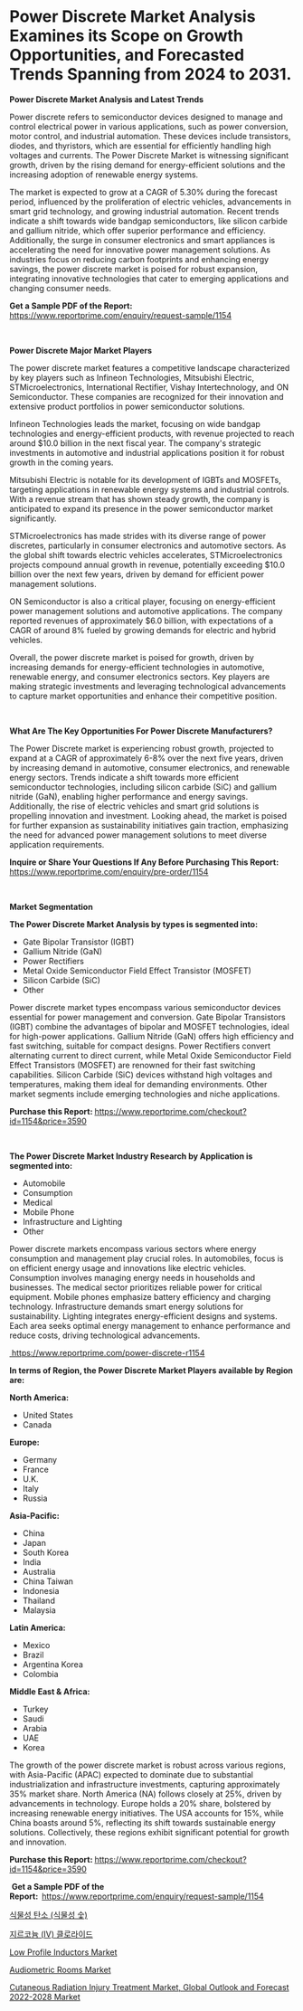<p><h1>Power Discrete Market Analysis Examines its Scope on Growth Opportunities, and Forecasted Trends Spanning from 2024 to 2031.</h1></p><p><strong>Power Discrete Market Analysis and Latest Trends</strong></p>
<p><p>Power discrete refers to semiconductor devices designed to manage and control electrical power in various applications, such as power conversion, motor control, and industrial automation. These devices include transistors, diodes, and thyristors, which are essential for efficiently handling high voltages and currents. The Power Discrete Market is witnessing significant growth, driven by the rising demand for energy-efficient solutions and the increasing adoption of renewable energy systems. </p><p>The market is expected to grow at a CAGR of 5.30% during the forecast period, influenced by the proliferation of electric vehicles, advancements in smart grid technology, and growing industrial automation. Recent trends indicate a shift towards wide bandgap semiconductors, like silicon carbide and gallium nitride, which offer superior performance and efficiency. Additionally, the surge in consumer electronics and smart appliances is accelerating the need for innovative power management solutions. As industries focus on reducing carbon footprints and enhancing energy savings, the power discrete market is poised for robust expansion, integrating innovative technologies that cater to emerging applications and changing consumer needs.</p></p>
<p><strong>Get a Sample PDF of the Report:&nbsp;</strong> <a href="https://www.reportprime.com/enquiry/request-sample/1154">https://www.reportprime.com/enquiry/request-sample/1154</a></p>
<p>&nbsp;</p>
<p><strong>Power Discrete Major Market Players</strong></p>
<p><p>The power discrete market features a competitive landscape characterized by key players such as Infineon Technologies, Mitsubishi Electric, STMicroelectronics, International Rectifier, Vishay Intertechnology, and ON Semiconductor. These companies are recognized for their innovation and extensive product portfolios in power semiconductor solutions.</p><p>Infineon Technologies leads the market, focusing on wide bandgap technologies and energy-efficient products, with revenue projected to reach around $10.0 billion in the next fiscal year. The company's strategic investments in automotive and industrial applications position it for robust growth in the coming years.</p><p>Mitsubishi Electric is notable for its development of IGBTs and MOSFETs, targeting applications in renewable energy systems and industrial controls. With a revenue stream that has shown steady growth, the company is anticipated to expand its presence in the power semiconductor market significantly.</p><p>STMicroelectronics has made strides with its diverse range of power discretes, particularly in consumer electronics and automotive sectors. As the global shift towards electric vehicles accelerates, STMicroelectronics projects compound annual growth in revenue, potentially exceeding $10.0 billion over the next few years, driven by demand for efficient power management solutions.</p><p>ON Semiconductor is also a critical player, focusing on energy-efficient power management solutions and automotive applications. The company reported revenues of approximately $6.0 billion, with expectations of a CAGR of around 8% fueled by growing demands for electric and hybrid vehicles.</p><p>Overall, the power discrete market is poised for growth, driven by increasing demands for energy-efficient technologies in automotive, renewable energy, and consumer electronics sectors. Key players are making strategic investments and leveraging technological advancements to capture market opportunities and enhance their competitive position.</p></p>
<p>&nbsp;</p>
<p><strong>What Are The Key Opportunities For Power Discrete Manufacturers?</strong></p>
<p><p>The Power Discrete market is experiencing robust growth, projected to expand at a CAGR of approximately 6-8% over the next five years, driven by increasing demand in automotive, consumer electronics, and renewable energy sectors. Trends indicate a shift towards more efficient semiconductor technologies, including silicon carbide (SiC) and gallium nitride (GaN), enabling higher performance and energy savings. Additionally, the rise of electric vehicles and smart grid solutions is propelling innovation and investment. Looking ahead, the market is poised for further expansion as sustainability initiatives gain traction, emphasizing the need for advanced power management solutions to meet diverse application requirements.</p></p>
<p><strong>Inquire or Share Your Questions If Any Before Purchasing This Report:</strong> <a href="https://www.reportprime.com/enquiry/pre-order/1154">https://www.reportprime.com/enquiry/pre-order/1154</a></p>
<p>&nbsp;</p>
<p><strong>Market Segmentation</strong></p>
<p><strong>The Power Discrete Market Analysis by types is segmented into:</strong></p>
<p><ul><li>Gate Bipolar Transistor (IGBT)</li><li>Gallium Nitride (GaN)</li><li>Power Rectifiers</li><li>Metal Oxide Semiconductor Field Effect Transistor (MOSFET)</li><li>Silicon Carbide (SiC)</li><li>Other</li></ul></p>
<p><p>Power discrete market types encompass various semiconductor devices essential for power management and conversion. Gate Bipolar Transistors (IGBT) combine the advantages of bipolar and MOSFET technologies, ideal for high-power applications. Gallium Nitride (GaN) offers high efficiency and fast switching, suitable for compact designs. Power Rectifiers convert alternating current to direct current, while Metal Oxide Semiconductor Field Effect Transistors (MOSFET) are renowned for their fast switching capabilities. Silicon Carbide (SiC) devices withstand high voltages and temperatures, making them ideal for demanding environments. Other market segments include emerging technologies and niche applications.</p></p>
<p><strong>Purchase this Report:&nbsp;</strong><a href="https://www.reportprime.com/checkout?id=1154&price=3590">https://www.reportprime.com/checkout?id=1154&price=3590</a></p>
<p>&nbsp;</p>
<p><strong>The Power Discrete Market Industry Research by Application is segmented into:</strong></p>
<p><ul><li>Automobile</li><li>Consumption</li><li>Medical</li><li>Mobile Phone</li><li>Infrastructure and Lighting</li><li>Other</li></ul></p>
<p><p>Power discrete markets encompass various sectors where energy consumption and management play crucial roles. In automobiles, focus is on efficient energy usage and innovations like electric vehicles. Consumption involves managing energy needs in households and businesses. The medical sector prioritizes reliable power for critical equipment. Mobile phones emphasize battery efficiency and charging technology. Infrastructure demands smart energy solutions for sustainability. Lighting integrates energy-efficient designs and systems. Each area seeks optimal energy management to enhance performance and reduce costs, driving technological advancements.</p></p>
<p><a href="https://www.reportprime.com/power-discrete-r1154">&nbsp;https://www.reportprime.com/power-discrete-r1154</a></p>
<p><strong>In terms of Region, the Power Discrete Market Players available by Region are:</strong></p>
<p>
    <p> <strong> North America: </strong>
        <ul>
            <li>United States</li>
            <li>Canada</li>
        </ul>
        </p> 
    <p> <strong> Europe: </strong>
        <ul>
            <li>Germany</li>
            <li>France</li>
            <li>U.K.</li>
            <li>Italy</li>
            <li>Russia</li>
        </ul>
        </p> 
    <p> <strong> Asia-Pacific: </strong>
        <ul>
            <li>China</li>
            <li>Japan</li>
            <li>South Korea</li>
            <li>India</li>
            <li>Australia</li>
            <li>China Taiwan</li>
            <li>Indonesia</li>
            <li>Thailand</li>
            <li>Malaysia</li>
        </ul>
        </p> 
    <p> <strong> Latin America: </strong>
        <ul>
            <li>Mexico</li>
            <li>Brazil</li>
            <li>Argentina Korea</li>
            <li>Colombia</li>
        </ul>
        </p> 
    <p> <strong> Middle East & Africa: </strong>
        <ul>
            <li>Turkey</li>
            <li>Saudi</li>
            <li>Arabia</li>
            <li>UAE</li>
            <li>Korea</li>
        </ul>
    </p>
    </p>
<p><p>The growth of the power discrete market is robust across various regions, with Asia-Pacific (APAC) expected to dominate due to substantial industrialization and infrastructure investments, capturing approximately 35% market share. North America (NA) follows closely at 25%, driven by advancements in technology. Europe holds a 20% share, bolstered by increasing renewable energy initiatives. The USA accounts for 15%, while China boasts around 5%, reflecting its shift towards sustainable energy solutions. Collectively, these regions exhibit significant potential for growth and innovation.</p></p>
<p><strong>Purchase this Report: </strong><a href="https://www.reportprime.com/checkout?id=1154&price=3590">https://www.reportprime.com/checkout?id=1154&price=3590</a></p>
<p>&nbsp;<strong>Get a Sample PDF of the Report:&nbsp;&nbsp;</strong><a href="https://www.reportprime.com/enquiry/request-sample/1154">https://www.reportprime.com/enquiry/request-sample/1154</a></p>
<p><strong></strong></p>
<p><p><a href="https://medium.com/@fernandotryo5lson96765/%EC%84%B8%EA%B3%84-vegetable-carbon-vegetable-charcoal-market-%EC%9D%80-2024%EC%97%90%EC%84%9C-2031%EB%A1%9C-%EC%97%B0%ED%8F%89%EA%B7%A0-%EC%A6%9D%EA%B0%80%EC%9C%A8%EC%9D%84-%EB%B3%B4%EC%9D%BC-%EA%B2%83%EC%9C%BC%EB%A1%9C-%EC%98%88%EC%83%81%EB%90%A9%EB%8B%88%EB%8B%A4-fa0617c81c89">식물성 탄소 (식물성 숯)</a></p><p><a href="https://medium.com/@walid_yasin/%EC%A7%80%EB%A5%B4%EC%BD%94%EB%8A%84-iv-%ED%81%B4%EB%A1%9C%EB%9D%BC%EC%9D%B4%EB%93%9C-%EC%8B%9C%EC%9E%A5%EC%9D%98-%EC%84%B1%EC%9E%A5-%EA%B8%B0%ED%9A%8C%EC%99%80-%EB%8F%84%EC%A0%84-%EA%B3%BC%EC%A0%9C%EB%8A%94-%EB%AC%B4%EC%97%87%EC%9D%B8%EA%B0%80%EC%9A%94-d78ec52d2f0d">지르코늄 (IV) 클로라이드</a></p><p><a href="https://www.linkedin.com/pulse/booming-low-profile-inductors-market-sector-analysis-growth-cgljf?trackingId=PyFQd9g4TAa6UHbzDw5GPA%3D%3D">Low Profile Inductors Market</a></p><p><a href="https://www.linkedin.com/pulse/emerging-trends-audiometric-rooms-market-global-outlook-future-6xsrf?trackingId=4x7GWtNTSgS3BvwPgyJgKQ%3D%3D">Audiometric Rooms Market</a></p><p><a href="https://medium.com/@haangelat16/in-the-cutaneous-radiation-injury-treatment-market-global-outlook-and-forecast-2022-2028-market-c0150aa67be5">Cutaneous Radiation Injury Treatment Market, Global Outlook and Forecast 2022-2028 Market</a></p></p>